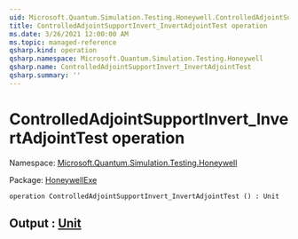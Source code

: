 ```yaml
---
uid: Microsoft.Quantum.Simulation.Testing.Honeywell.ControlledAdjointSupportInvert_InvertAdjointTest
title: ControlledAdjointSupportInvert_InvertAdjointTest operation
ms.date: 3/26/2021 12:00:00 AM
ms.topic: managed-reference
qsharp.kind: operation
qsharp.namespace: Microsoft.Quantum.Simulation.Testing.Honeywell
qsharp.name: ControlledAdjointSupportInvert_InvertAdjointTest
qsharp.summary: ''
---
```


# ControlledAdjointSupportInvert_InvertAdjointTest operation

Namespace: [Microsoft.Quantum.Simulation.Testing.Honeywell](xref:Microsoft.Quantum.Simulation.Testing.Honeywell)

Package: [HoneywellExe](https://nuget.org/packages/HoneywellExe)




```qsharp
operation ControlledAdjointSupportInvert_InvertAdjointTest () : Unit
```


## Output : [Unit](xref:microsoft.quantum.lang-ref.unit)

